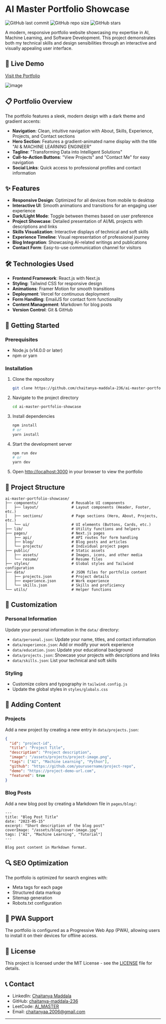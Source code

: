 # AI Master Portfolio Showcase

![GitHub last commit](https://img.shields.io/github/last-commit/chaitanya-maddala-236/ai-master-portfolio-showcase)
![GitHub repo size](https://img.shields.io/github/repo-size/chaitanya-maddala-236/ai-master-portfolio-showcase)
![GitHub stars](https://img.shields.io/github/stars/chaitanya-maddala-236/ai-master-portfolio-showcase?style=social)

A modern, responsive portfolio website showcasing my expertise in AI, Machine Learning, and Software Development. This project demonstrates both my technical skills and design sensibilities through an interactive and visually appealing user interface.

## 🌟 Live Demo

[Visit the Portfolio](https://chaitanyadev.vercel.app/)

![image](https://github.com/user-attachments/assets/447599a5-8e23-4200-831c-707c5205be90)

## 📋 Portfolio Overview

The portfolio features a sleek, modern design with a dark theme and gradient accents:

- **Navigation**: Clean, intuitive navigation with About, Skills, Experience, Projects, and Contact sections
- **Hero Section**: Features a gradient-animated name display with the title "AI & MACHINE LEARNING ENGINEER"
- **Tagline**: "Transforming Data into Intelligent Solutions" 
- **Call-to-Action Buttons**: "View Projects" and "Contact Me" for easy navigation
- **Social Links**: Quick access to professional profiles and contact information

## ✨ Features

- **Responsive Design**: Optimized for all devices from mobile to desktop
- **Interactive UI**: Smooth animations and transitions for an engaging user experience
- **Dark/Light Mode**: Toggle between themes based on user preference
- **Project Showcase**: Detailed presentation of AI/ML projects with descriptions and links
- **Skills Visualization**: Interactive displays of technical and soft skills
- **Experience Timeline**: Visual representation of professional journey
- **Blog Integration**: Showcasing AI-related writings and publications
- **Contact Form**: Easy-to-use communication channel for visitors

## 🛠️ Technologies Used

- **Frontend Framework**: React.js with Next.js
- **Styling**: Tailwind CSS for responsive design
- **Animations**: Framer Motion for smooth transitions
- **Deployment**: Vercel for continuous deployment
- **Form Handling**: EmailJS for contact form functionality
- **Content Management**: Markdown for blog posts
- **Version Control**: Git & GitHub

## 🚀 Getting Started

### Prerequisites

- Node.js (v14.0.0 or later)
- npm or yarn

### Installation

1. Clone the repository
   ```bash
   git clone https://github.com/chaitanya-maddala-236/ai-master-portfolio-showcase.git
   ```

2. Navigate to the project directory
   ```bash
   cd ai-master-portfolio-showcase
   ```

3. Install dependencies
   ```bash
   npm install
   # or
   yarn install
   ```

4. Start the development server
   ```bash
   npm run dev
   # or
   yarn dev
   ```

5. Open [http://localhost:3000](http://localhost:3000) in your browser to view the portfolio

## 📁 Project Structure

```
ai-master-portfolio-showcase/
├── components/               # Reusable UI components
│   ├── layout/               # Layout components (Header, Footer, etc.)
│   ├── sections/             # Page sections (Hero, About, Projects, etc.)
│   └── ui/                   # UI elements (Buttons, Cards, etc.)
├── lib/                      # Utility functions and helpers
├── pages/                    # Next.js pages
│   ├── api/                  # API routes for form handling
│   ├── blog/                 # Blog posts and articles
│   └── projects/             # Individual project pages
├── public/                   # Static assets
│   ├── assets/               # Images, icons, and other media
│   └── resume/               # Resume files
├── styles/                   # Global styles and Tailwind configuration
├── data/                     # JSON files for portfolio content
│   ├── projects.json         # Project details
│   ├── experience.json       # Work experience
│   └── skills.json           # Skills and proficiency
└── utils/                    # Helper functions
```

## 🔧 Customization

### Personal Information

Update your personal information in the `data/` directory:

- `data/personal.json`: Update your name, titles, and contact information
- `data/experience.json`: Add or modify your work experience
- `data/education.json`: Update your educational background
- `data/projects.json`: Showcase your projects with descriptions and links
- `data/skills.json`: List your technical and soft skills

### Styling

- Customize colors and typography in `tailwind.config.js`
- Update the global styles in `styles/globals.css`

## 📝 Adding Content

### Projects

Add a new project by creating a new entry in `data/projects.json`:

```json
{
  "id": "project-id",
  "title": "Project Title",
  "description": "Project description",
  "image": "/assets/projects/project-image.png",
  "tags": ["AI", "Machine Learning", "Python"],
  "github": "https://github.com/yourusername/project-repo",
  "demo": "https://project-demo-url.com",
  "featured": true
}
```

### Blog Posts

Add a new blog post by creating a Markdown file in `pages/blog/`:

```
---
title: "Blog Post Title"
date: "2023-05-15"
excerpt: "Short description of the blog post"
coverImage: "/assets/blog/cover-image.jpg"
tags: ["AI", "Machine Learning", "Tutorial"]
---

Blog post content in Markdown format.
```

## 🔍 SEO Optimization

The portfolio is optimized for search engines with:

- Meta tags for each page
- Structured data markup
- Sitemap generation
- Robots.txt configuration

## 📱 PWA Support

The portfolio is configured as a Progressive Web App (PWA), allowing users to install it on their devices for offline access.

## 📄 License

This project is licensed under the MIT License - see the [LICENSE](LICENSE) file for details.

## 📞 Contact

- LinkedIn: [Chaitanya Maddala](https://www.linkedin.com/in/chaitanya-maddala236/)
- GitHub: [chaitanya-maddala-236](https://github.com/chaitanya-maddala-236)
- LeetCode: [AI_MASTER](https://leetcode.com/u/AI_MASTER/)
- Email: chaitanyaa.2006@gmail.com

---

